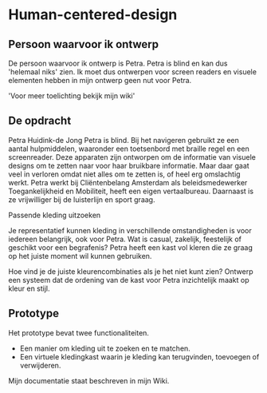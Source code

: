 # Human-centered-design

## Persoon waarvoor ik ontwerp
De persoon waarvoor ik ontwerp is Petra. Petra is blind en kan dus 'helemaal niks' zien. Ik moet dus ontwerpen voor screen readers en visuele elementen hebben in mijn ontwerp geen nut voor Petra.

'Voor meer toelichting bekijk mijn wiki'

## De opdracht

Petra Huidink-de Jong
Petra is blind. Bij het navigeren gebruikt ze een aantal hulpmiddelen, waaronder een toetsenbord met braille regel en een screenreader. Deze apparaten zijn ontworpen om de informatie van visuele designs om te zetten naar voor haar bruikbare informatie. Maar daar gaat veel in verloren omdat niet alles om te zetten is, of heel erg omslachtig werkt. Petra werkt bij Cliëntenbelang Amsterdam als beleidsmedewerker Toegankelijkheid en Mobiliteit, heeft een eigen vertaalbureau. Daarnaast is ze vrijwilliger bij de luisterlijn en sport graag.

 

Passende kleding uitzoeken

Je representatief kunnen kleding in verschillende omstandigheden is voor iedereen belangrijk, ook voor Petra. Wat is casual, zakelijk, feestelijk of geschikt voor een begrafenis? Petra heeft een kast vol kleren die ze graag op het juiste moment wil kunnen gebruiken.

Hoe vind je de juiste kleurencombinaties als je het niet kunt zien? Ontwerp een systeem dat de ordening van de kast voor Petra inzichtelijk maakt op kleur en stijl.

## Prototype
Het prototype bevat twee functionaliteiten.
- Een manier om kleding uit te zoeken en te matchen.
- Een virtuele kledingkast waarin je kleding kan terugvinden, toevoegen of verwijderen.

Mijn documentatie staat beschreven in mijn Wiki.
